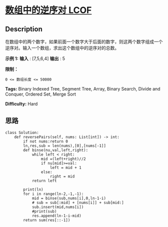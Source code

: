 # [数组中的逆序对  LCOF][title]

## Description

在数组中的两个数字，如果前面一个数字大于后面的数字，则这两个数字组成一个逆序对。输入一个数组，求出这个数组中的逆序对的总数。



**示例 1:**
            **输入** : [7,5,6,4]    **输出** : 5



**限制：**

`0 <= 数组长度 <= 50000`


**Tags:** Binary Indexed Tree, Segment Tree, Array, Binary Search, Divide and Conquer, Ordered Set, Merge Sort

**Difficulty:** Hard

## 思路

``` python3
class Solution:
    def reversePairs(self, nums: List[int]) -> int:
        if not nums:return 0
        ln,res,sub = len(nums),[0],[nums[-1]]
        def binse(nu,val,left,right):
            while left < right:
                mid =(left+right)//2
                if nu[mid]>=val:
                    left = mid + 1
                else:
                    right = mid
            return left

        print(ln)
        for i in range(ln-2,-1,-1):
            mid = binse(sub,nums[i],0,ln-1-i)
            # sub = sub[:mid] + [nums[i]] + sub[mid:]
            sub.insert(mid,nums[i])
            #print(sub)
            res.append(ln-1-i-mid)
        return sum(res[::-1])        
```

[title]: https://leetcode-cn.com/problems/shu-zu-zhong-de-ni-xu-dui-lcof

